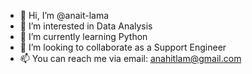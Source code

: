 - 👋 Hi, I’m @anait-lama
- 👀 I’m interested in Data Analysis
- 🌱 I’m currently learning Python
- 💞️ I’m looking to collaborate as a Support Engineer
- 📫 You can reach me via email: anahitlam@gmail.com

<!---
anait-lama/anait-lama is a ✨ special ✨ repository because its `README.md` (this file) appears on your GitHub profile.
You can click the Preview link to take a look at your changes.
--->

